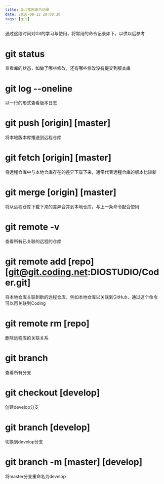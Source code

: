 ```yaml
---
title: Git常用命令记录
date: 2016-08-12 20:09:26
tags: [git]
---
```


通过这段时间对Git的学习与使用，将常用的命令记录如下，以供以后参考

# git status #

查看库的状态，如做了哪些修改，还有哪些修改没有提交到版本库

# git log --oneline #

以一行的形式查看版本日志

# git push [origin] [master] #

将本地版本库推送到远程仓库

# git fetch [origin] [master] #

将远程仓库中与本地仓库存在的差异下载下来，通常代表远程仓库的版本比较新

# git merge [origin] [master] #

将从远程仓库下载下来的差异合并到本地仓库，与上一条命令配合使用

# git remote -v #

查看所有已关联的远程的仓库

# git remote add [repo] [git@git.coding.net:DIOSTUDIO/Coder.git] #

将本地仓库关联到新的远程仓库，例如本地仓库以关联到GitHub，通过这个命令可以再关联到Coding

# git remote rm [repo] #

删除远程库的关联关系

# git branch #

查看所有分支

# git checkout [develop] #

创建develop分支

# git branch [develop] #

切换到develop分支

# git branch -m [master] [develop] #

将master分支重命名为develop


